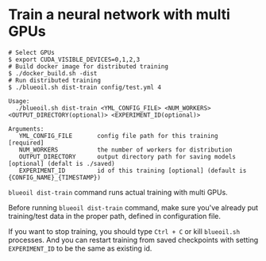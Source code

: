 # Train a neural network with multi GPUs


```
# Select GPUs
$ export CUDA_VISIBLE_DEVICES=0,1,2,3
# Build docker image for distributed training
$ ./docker_build.sh -dist
# Run distributed training
$ ./blueoil.sh dist-train config/test.yml 4

Usage:
  ./blueoil.sh dist-train <YML_CONFIG_FILE> <NUM_WORKERS> <OUTPUT_DIRECTORY(optional)> <EXPERIMENT_ID(optional)>

Arguments:
   YML_CONFIG_FILE       config file path for this training  [required]
   NUM_WORKERS           the number of workers for distribution
   OUTPUT_DIRECTORY      output directory path for saving models [optional] (defalt is ./saved)
   EXPERIMENT_ID         id of this training [optional] (default is {CONFIG_NAME}_{TIMESTAMP})
```

`blueoil dist-train` command runs actual training with multi GPUs.

Before running `blueoil dist-train` command, make sure you've already put training/test data in the proper path, defined in configuration file.

If you want to stop training, you should type `Ctrl + C` or kill `blueoil.sh` processes. And you can restart training from saved checkpoints with setting `EXPERIMENT_ID` to be the same as existing id.
